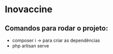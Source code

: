 # Inovaccine

## Comandos para rodar o projeto:
- composer i -> para criar as dependências
- php artisan serve
